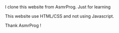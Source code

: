 I clone this website from AsmrProg. Just for learning

This website use HTML/CSS and not using Javascript.

Thank AsmrProg !
